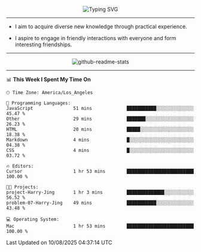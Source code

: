 <p align="center">
  <img src="https://readme-typing-svg.demolab.com?font=Fira+Code&weight=500&size=32&duration=2500&pause=1600&center=true&vCenter=true&random=false&width=1024&height=64&lines=Hi+there+%F0%9F%91%8B;I'm+delighted+you+could+make+it+here+%F0%9F%8E%89;I'm+Harry%2C+a+college+student+still+finding+my+way" alt="Typing SVG" />
</p>


---


- I aim to acquire diverse new knowledge through practical experience.

- I aspire to engage in friendly interactions with everyone and form interesting friendships.


---


<p align="center">
  <img src="https://github-readme-stats.vercel.app/api?username=Harry-Jing&show_icons=true" alt="github-readme-stats"/>
</p>


---

<!--START_SECTION:waka-->
📊 **This Week I Spent My Time On** 

```text
🕑︎ Time Zone: America/Los_Angeles

💬 Programming Languages: 
JavaScript               51 mins             ███████████░░░░░░░░░░░░░░   45.47 % 
Other                    29 mins             ███████░░░░░░░░░░░░░░░░░░   26.23 % 
HTML                     20 mins             █████░░░░░░░░░░░░░░░░░░░░   18.38 % 
Markdown                 4 mins              █░░░░░░░░░░░░░░░░░░░░░░░░   04.38 % 
CSS                      4 mins              █░░░░░░░░░░░░░░░░░░░░░░░░   03.72 % 

🔥 Editors: 
Cursor                   1 hr 53 mins        █████████████████████████   100.00 % 

🐱‍💻 Projects: 
project-Harry-Jing       1 hr 3 mins         ██████████████░░░░░░░░░░░   56.52 % 
problem-07-Harry-Jing    49 mins             ███████████░░░░░░░░░░░░░░   43.48 % 

💻 Operating System: 
Mac                      1 hr 53 mins        █████████████████████████   100.00 % 
```


 Last Updated on 10/08/2025 04:37:14 UTC
<!--END_SECTION:waka-->
